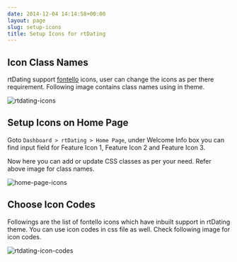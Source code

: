 ```yaml
---
date: 2014-12-04 14:14:58+00:00
layout: page
slug: setup-icons
title: Setup Icons for rtDating
---
```


## Icon Class Names

rtDating support [fontello](http://fontello.com/) icons, user can change the icons as per there requirement. Following image contains class names using in theme.

![rtdating-icons](https://cloud.githubusercontent.com/assets/1140315/5297539/d49868ac-7bd5-11e4-9f01-611a10b6298b.png)


## Setup Icons on Home Page


Goto `Dashboard > rtDating > Home Page`, under Welcome Info box you can find input field for Feature Icon 1, Feature Icon 2 and Feature Icon 3.

Now here you can add or update CSS classes as per your need. Refer above image for class names.

![home-page-icons](https://cloud.githubusercontent.com/assets/1140315/5297726/2619ae78-7bd8-11e4-84c5-d45764fbd295.png)


## Choose Icon Codes


Followings are the list of fontello icons which have inbuilt support in rtDating theme. You can use icon codes in css file as well. Check following image for icon codes.

![rtdating-icon-codes](https://cloud.githubusercontent.com/assets/1140315/5297996/d4ac8b74-7bdb-11e4-8c0d-e515c583d288.png)
